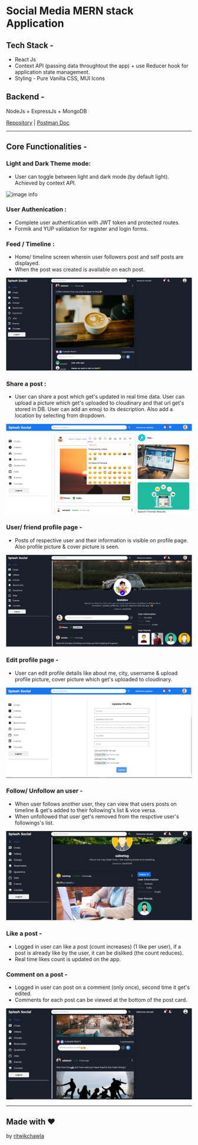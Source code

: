 # Social Media MERN stack Application

## Tech Stack -

- React Js
- Context API (passing data throughtout the app) + use Reducer hook for application state management.
- Styling - Pure Vanilla CSS, MUI Icons

## Backend -

NodeJs + ExpressJs + MongoDB

[Repository](https://github.com/adidoshi/social-media_backend) | [Postman Doc](https://documenter.getpostman.com/view/15329989/UVeDuTTm)

---

## Core Functionalities -

### Light and Dark Theme mode:

- User can toggle between light and dark mode (by default light). Achieved by context API.

![image info](./src/assets/readmeImages/Hnet-image.gif)

### User Authenication :

- Complete user authentication with JWT token and protected routes.
- Formik and YUP validation for register and login forms.

### Feed / Timeline :

- Home/ timeline screen wherein user followers post and self posts are displayed.
- When the post was created is available on each post.

![image info](./src/assets/readmeImages/8.png)

### Share a post :

- User can share a post which get's updated in real time data. User can upload a picture which get's uploaded to cloudinary and that url get's stored in DB. User can add an emoji to its description. Also add a location by selecting from dropdown.

![image info](./src/assets/readmeImages/1.png)

### User/ friend profile page -

- Posts of respective user and their information is visible on profile page. Also profile picture & cover picture is seen.

![image info](./src/assets/readmeImages/9.png)

### Edit profile page -

- User can edit profile details like about me, city, username & upload profile picture, cover picture which get's uploaded to cloudinary.

![image info](./src/assets/readmeImages/4.png)

### Follow/ Unfollow an user -

- When user follows another user, they can view that users posts on timeline & get's added to their following's list & vice versa.
- When unfollowed that user get's removed from the respctive user's followings's list.

![image info](./src/assets/readmeImages/6.png)

### Like a post -

- Logged in user can like a post (count increases) (1 like per user), if a post is already like by the user, it can be disliked (the count reduces).
- Real time likes count is updated on the app.

### Comment on a post -

- Logged in user can post on a comment (only once), second time it get's edited.
- Comments for each post can be viewed at the bottom of the post card.

![image info](./src/assets/readmeImages/5.png)

---

## Made with ❤️

by [ritwikchawla](https://github.com/ritwikchawla)
